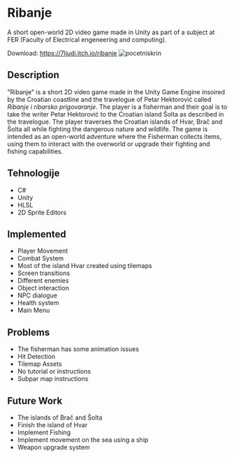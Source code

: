 # Ribanje
A short open-world 2D video game made in Unity as part of a subject at FER (Faculty of Electrical engeneering and computing).

Download: https://7ljudi.itch.io/ribanje
![pocetniskrin](https://github.com/user-attachments/assets/860dfd28-f1e0-42ab-8c68-6e29f77059c5)

## Description
"Ribanje" is a short 2D video game made in the Unity Game Engine insoired by the Croatian coastline and the travelogue of Petar Hektorović called *Ribanje i ribarsko prigovaranje*. 
The player is a fisherman and their goal is to take the writer Petar Hektorović to the Croatian island Šolta as described in the travelogue. The player traverses the Croatian islands of Hvar, Brač and Šolta all while fighting the dangerous nature and wildlife. 
The game is intended as an open-world adventure where the Fisherman collects items, using them to interact with the overworld or upgrade their fighting and fishing capabilities.

## Tehnologije
- C#
- Unity
- HLSL
- 2D Sprite Editors
  
## Implemented
- Player Movement
- Combat System
- Most of the island Hvar created using tilemaps
- Screen transitions
- Different enemies
- Object interaction
- NPC dialogue
- Health system
- Main Menu
  
## Problems
- The fisherman has some animation issues
- Hit Detection
- Tilemap Assets
- No tutorial or instructions
- Subpar map instructions

## Future Work
- The islands of Brač and Šolta
- Finish the island of Hvar
- Implement Fishing
- Implement movement on the sea using a ship
- Weapon upgrade system

